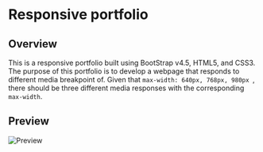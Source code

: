 # Responsive portfolio

## Overview

This is a responsive portfolio built using BootStrap v4.5, HTML5, and CSS3. The purpose of this portfolio is to develop a webpage that responds to different media breakpoint of. Given that  `max-width: 640px, 768px, 980px `, there should be three different media responses with the corresponding `max-width`. 

## Preview

![Preview](assets/img/preview.gif)

